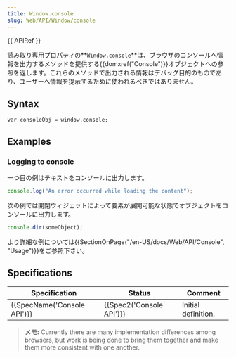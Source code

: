 ```yaml
---
title: Window.console
slug: Web/API/Window/console
---
```


{{ APIRef }}

読み取り専用プロパティの**`Window.console`**は、ブラウザのコンソールへ情報を出力するメソッドを提供する{{domxref("Console")}}オブジェクトへの参照を返します。これらのメソッドで出力される情報はデバッグ目的のものであり、ユーザーへ情報を提示するために使われるべきではありません。

## Syntax

```
var consoleObj = window.console;
```

## Examples

### Logging to console

一つ目の例はテキストをコンソールに出力します。

```js
console.log("An error occurred while loading the content");
```

次の例では開閉ウィジェットによって要素が展開可能な状態でオブジェクトをコンソールに出力します。

```js
console.dir(someObject);
```

より詳細な例については{{SectionOnPage("/en-US/docs/Web/API/Console", "Usage")}}をご参照下さい。

## Specifications

| Specification                        | Status                           | Comment             |
| ------------------------------------ | -------------------------------- | ------------------- |
| {{SpecName('Console API')}} | {{Spec2('Console API')}} | Initial definition. |

> **メモ:** Currently there are many implementation differences among browsers, but work is being done to bring them together and make them more consistent with one another.
